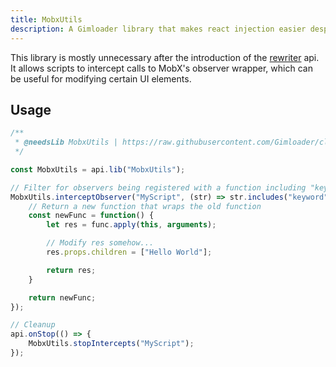 ```yaml
---
title: MobxUtils
description: A Gimloader library that makes react injection easier despite MobX
---
```


This library is mostly unnecessary after the introduction of the [rewriter](/api/scopedrewriter) api. It allows scripts to intercept calls to MobX's observer wrapper, which can be useful for modifying certain UI elements.

## Usage

```js
/**
 * @needsLib MobxUtils | https://raw.githubusercontent.com/Gimloader/client-plugins/main/build/libraries/MobxUtils.js
 */

const MobxUtils = api.lib("MobxUtils");

// Filter for observers being registered with a function including "keyword" in its source code
MobxUtils.interceptObserver("MyScript", (str) => str.includes("keyword"), (func) => {
    // Return a new function that wraps the old function
    const newFunc = function() {
        let res = func.apply(this, arguments);

        // Modify res somehow...
        res.props.children = ["Hello World"];

        return res;
    }

    return newFunc;
});

// Cleanup
api.onStop(() => {
    MobxUtils.stopIntercepts("MyScript");
});
```